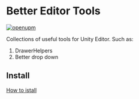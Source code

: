 # Better Editor Tools
[![openupm](https://img.shields.io/npm/v/com.uurha.bettereditortools?label=openupm&registry_uri=https://package.openupm.com)](https://openupm.com/packages/com.uurha.bettereditortools/)

Collections of useful tools for Unity Editor. Such as:
1. DrawerHelpers
2. Better drop down

## Install
[How to istall](https://github.com/uurha/BetterPluginCollection/wiki/How-to-install)
